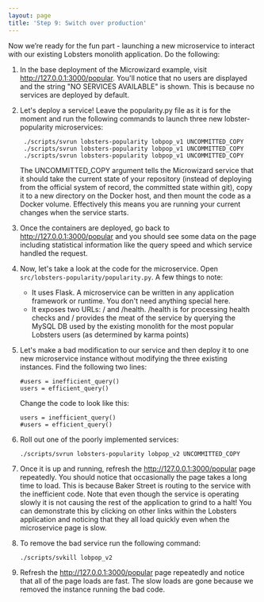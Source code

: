 ```yaml
---
layout: page
title: 'Step 9: Switch over production'
---
```

Now we’re ready for the fun part - launching a new microservice to interact with our existing Lobsters monolith application. Do the following:

1. In the base deployment of the Microwizard example, visit <a href="http://127.0.0.1:3000/popular">http://127.0.0.1:3000/popular</a>. You'll notice that no users are displayed and the string "NO SERVICES AVAILABLE" is shown. This is because no services are deployed by default.

1. Let's deploy a service! Leave the popularity.py file as it is for the moment and run the following commands to launch three new lobster-popularity microservices:

    ```
     ./scripts/svrun lobsters-popularity lobpop_v1 UNCOMMITTED_COPY
     ./scripts/svrun lobsters-popularity lobpop_v1 UNCOMMITTED_COPY
     ./scripts/svrun lobsters-popularity lobpop_v1 UNCOMMITTED_COPY
    ```

    The UNCOMMITTED_COPY argument tells the Microwizard service that
    it should take the current state of your repository (instead of
    deploying from the official system of record, the committed state
    within git), copy it to a new directory on the Docker host, and
    then mount the code as a Docker volume. Effectively this means you
    are running your current changes when the service starts.

1. Once the containers are deployed, go back to <a href="http://127.0.0.1:3000/popular">http://127.0.0.1:3000/popular</a> and you should see some data on the page including statistical information like the query speed and which service handled the request.

1. Now, let's take a look at the code for the microservice. Open `src/lobsters-popularity/popularity.py`. A few things to note:
    * It uses Flask. A microservice can be written in any application
      framework or runtime. You don't need anything special here.
    * It exposes two URLs: / and /health. /health is for processing
      health checks and / provides the meat of the service by querying
      the MySQL DB used by the existing monolith for the most popular
      Lobsters users (as determined by karma points)


1. Let's make a bad modification to our service and then deploy it to one new microservice instance without modifying the three existing instances. Find the following two lines:

    ```
    #users = inefficient_query()
    users = efficient_query()
    ```
    
    Change the code to look like this:
    
    ```
    users = inefficient_query()
    #users = efficient_query()
    ```
    
1. Roll out one of the poorly implemented services:

    `./scripts/svrun lobsters-popularity lobpop_v2 UNCOMMITTED_COPY`

1. Once it is up and running, refresh the <a
   href="http://127.0.0.1:3000/popular">http://127.0.0.1:3000/popular</a>
   page repeatedly. You should notice that occasionally the page takes
   a long time to load. This is because Baker Street is routing to the
   service with the inefficient code. Note that even though the
   service is operating slowly it is not causing the rest of the
   application to grind to a halt! You can demonstrate this by
   clicking on other links within the Lobsters application and
   noticing that they all load quickly even when the microservice page
   is slow.

1. To remove the bad service run the following command:

    `./scripts/svkill lobpop_v2`

1. Refresh the <a href="http://127.0.0.1:3000/popular">http://127.0.0.1:3000/popular</a> page repeatedly and notice that all of the page loads are fast. The slow loads are gone because we removed the instance running the bad code.
